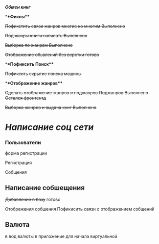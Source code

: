 _**Обмен книг**_

\***\*Фиксы\*\***

~~Пофикстить связи жанров многие ко многим Выполнено~~

~~Под жанры книги написать Выполнено~~

~~Выборка по жанрам Выполнено~~

~~Отображение обьвлений без верстки готово~~

\***\*Пофиксить Поиск\*\***

~~Пофиксить скрытие поиска машины~~

\***\*Отображение жанров\*\***

~~Сделать отображение жанров и поджанров Поджанров Выполнено Остался фронтентд~~

~~Выборка жанров и выдача книг Выполнено~~

# **_Написание соц сети_**

### **Пользователи**

форма регистрации

Регистрация

Собщения

## **Написание собшещения**

~~Добавление в базу~~ готово

Отобрежения собшения 
    Пофикисить связи с отображением собщений

## **Валюта**

в вод валюты в приложение для начала
виртуальной
